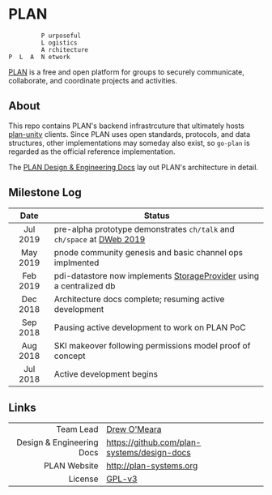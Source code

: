 # PLAN

```
         P urposeful
         L ogistics
         A rchitecture
P  L  A  N etwork
```

[PLAN](http://plan-systems.org) is a free and open platform for groups to securely communicate, collaborate, and coordinate projects and activities. 

## About

This repo contains PLAN's backend infrastrcuture that ultimately hosts [plan-unity](https://github.com/plan-systems/plan-unity) clients.  Since PLAN uses open standards, protocols, and data structures, other implementations may someday also exist, so `go-plan` is regarded as the official reference implementation.

The [PLAN Design & Engineering Docs](https://github.com/plan-systems/design-docs) lay out PLAN's architecture in detail.

## Milestone Log


|    Date     | Status                                                                  |
|:-----------:|-------------------------------------------------------------------------|
| Jul 2019 | pre-alpha prototype demonstrates `ch/talk` and `ch/space` at [DWeb 2019](https://www.plan-systems.org/2019/05/13/decentralized-web-camp-and-beyond/)               |
| May 2019 | pnode community genesis and basic channel ops implmented               |
| Feb 2019 | pdi-datastore now implements [StorageProvider](https://github.com/plan-systems/design-docs/blob/master/PLAN-API-Documentation.md#Persistent-Data-Interface) using a centralized db |
| Dec 2018 | Architecture docs complete; resuming active development                 |
| Sep 2018 | Pausing active development to work on PLAN PoC                          |
| Aug 2018 | SKI makeover following permissions model proof of concept               |
| Jul 2018 | Active development begins                                               |



## Links

|                           |                                                          |
|--------------------------:|----------------------------------------------------------|
|                 Team Lead | [Drew O'Meara](mailto:drew2019@plan-systems.org)         |
| Design & Engineering Docs | https://github.com/plan-systems/design-docs              |
|              PLAN Website | http://plan-systems.org                                  |
|                   License | [GPL-v3](https://www.gnu.org/licenses/gpl-3.0.en.htmlm)  |
